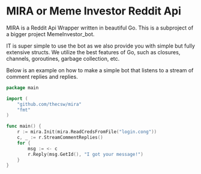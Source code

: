 # MIRA or Meme Investor Reddit Api

MIRA is a Reddit Api Wrapper written in beautiful Go. This is a subproject
of a bigger project MemeInvestor_bot. 

IT is super simple to use the bot as we also provide you
with simple but fully extensive structs. We utilize the 
best features of Go, such as closures, channels, goroutines, garbage collection, etc.

Below is an example on how to make a simple bot that 
listens to a stream of comment replies and replies.

``` go
package main

import (
	"github.com/thecsw/mira"
	"fmt"
)

func main() {
	r := mira.Init(mira.ReadCredsFromFile("login.cong"))
	c, _ := r.StreamCommentReplies()
	for {
		msg := <- c
		r.Reply(msg.GetId(), "I got your message!")
	}
}
```
